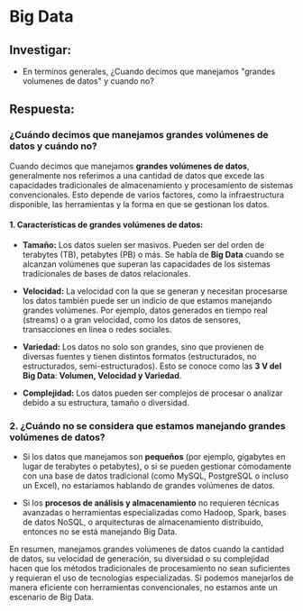 # Big Data
## Investigar:
- En terminos generales, ¿Cuando decimos que manejamos "grandes volumenes de datos" y cuando no?
## Respuesta: 
### ¿Cuándo decimos que manejamos grandes volúmenes de datos y cuándo no?

Cuando decimos que manejamos **grandes volúmenes de datos**, generalmente nos referimos a una cantidad de datos que excede las capacidades tradicionales de almacenamiento y procesamiento de sistemas convencionales. Esto depende de varios factores, como la infraestructura disponible, las herramientas y la forma en que se gestionan los datos.

#### 1. Características de grandes volúmenes de datos:

- **Tamaño:** Los datos suelen ser masivos. Pueden ser del orden de terabytes (TB), petabytes (PB) o más. Se habla de **Big Data** cuando se alcanzan volúmenes que superan las capacidades de los sistemas tradicionales de bases de datos relacionales.
  
- **Velocidad:** La velocidad con la que se generan y necesitan procesarse los datos también puede ser un indicio de que estamos manejando grandes volúmenes. Por ejemplo, datos generados en tiempo real (streams) o a gran velocidad, como los datos de sensores, transacciones en línea o redes sociales.

- **Variedad:** Los datos no solo son grandes, sino que provienen de diversas fuentes y tienen distintos formatos (estructurados, no estructurados, semi-estructurados). Esto se conoce como las **3 V del Big Data**: **Volumen, Velocidad y Variedad**.

- **Complejidad:** Los datos pueden ser complejos de procesar o analizar debido a su estructura, tamaño o diversidad. 

### 2. ¿Cuándo no se considera que estamos manejando grandes volúmenes de datos?

- Si los datos que manejamos son **pequeños** (por ejemplo, gigabytes en lugar de terabytes o petabytes), o si se pueden gestionar cómodamente con una base de datos tradicional (como MySQL, PostgreSQL o incluso un Excel), no estaríamos hablando de grandes volúmenes de datos.

- Si los **procesos de análisis y almacenamiento** no requieren técnicas avanzadas o herramientas especializadas como Hadoop, Spark, bases de datos NoSQL, o arquitecturas de almacenamiento distribuido, entonces no se está manejando Big Data.

En resumen, manejamos grandes volúmenes de datos cuando la cantidad de datos, su velocidad de generación, su diversidad o su complejidad hacen que los métodos tradicionales de procesamiento no sean suficientes y requieran el uso de tecnologías especializadas. Si podemos manejarlos de manera eficiente con herramientas convencionales, no estamos ante un escenario de Big Data.
